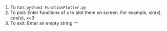 1. To run: `python3 FunctionPlotter.py`
2. To plot: Enter functions of x to plot them on screen. For example, sin(x), cos(x), x+3
3. To exit: Enter an empty string `""`

